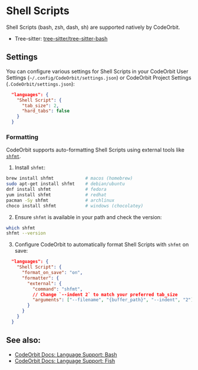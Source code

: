 ﻿# Shell Scripts

Shell Scripts (bash, zsh, dash, sh) are supported natively by CodeOrbit.

- Tree-sitter: [tree-sitter/tree-sitter-bash](https://github.com/tree-sitter/tree-sitter-bash)

## Settings

You can configure various settings for Shell Scripts in your CodeOrbit User Settings (`~/.config/CodeOrbit/settings.json`) or CodeOrbit Project Settings (`.CodeOrbit/settings.json`):

```json
  "languages": {
    "Shell Script": {
      "tab_size": 2,
      "hard_tabs": false
    }
  }
```

### Formatting

CodeOrbit supports auto-formatting Shell Scripts using external tools like [`shfmt`](https://github.com/mvdan/sh).

1. Install `shfmt`:

```sh
brew install shfmt            # macos (homebrew)
sudo apt-get install shfmt    # debian/ubuntu
dnf install shfmt             # fedora
yum install shfmt             # redhat
pacman -Sy shfmt              # archlinux
choco install shfmt           # windows (chocolatey)
```

2. Ensure `shfmt` is available in your path and check the version:

```sh
which shfmt
shfmt --version
```

3. Configure CodeOrbit to automatically format Shell Scripts with `shfmt` on save:

```json
  "languages": {
    "Shell Script": {
      "format_on_save": "on",
      "formatter": {
        "external": {
          "command": "shfmt",
          // Change `--indent 2` to match your preferred tab_size
          "arguments": ["--filename", "{buffer_path}", "--indent", "2"]
        }
      }
    }
  }
```

## See also:

- [CodeOrbit Docs: Language Support: Bash](./bash.md)
- [CodeOrbit Docs: Language Support: Fish](./fish.md)
